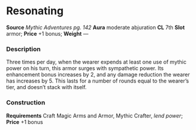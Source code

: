 ﻿---
name: "Resonating"
type: ['armor_quality']
price: "+1 bonus"
description: |
  "Three times per day, when the wearer expends at least one use of mythic power on his turn, this armor surges with sympathetic power. Its enhancement bonus increases by 2, and any damage reduction the wearer has increases by 5. This lasts for a number of rounds equal to the wearer’s tier, and doesn’t stack with itself."
---

# Resonating

**Source** _Mythic Adventures pg. 142_
**Aura** moderate abjuration **CL** 7th
**Slot** armor; **Price** +1 bonus; **Weight** —

### Description

Three times per day, when the wearer expends at least one use of mythic power on his turn, this armor surges with sympathetic power. Its enhancement bonus increases by 2, and any damage reduction the wearer has increases by 5. This lasts for a number of rounds equal to the wearer’s tier, and doesn’t stack with itself.

### Construction

**Requirements** Craft Magic Arms and Armor, Mythic Crafter, _lend power_; **Price** +1 bonus